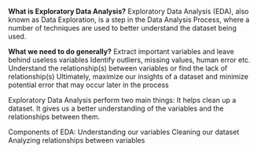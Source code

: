 **What is Exploratory Data Analysis?** 
Exploratory Data Analysis (EDA), also known as Data Exploration, is a step in the Data Analysis Process, where a number of techniques are used to better understand the dataset being used.

**What we need to do generally?**
Extract important variables and leave behind useless variables
Identify outliers, missing values, human error etc.
Understand the relationship(s) between variables or find the lack of relationship(s)
Ultimately, maximize our insights of a dataset and minimize potential error that may occur later in the process

Exploratory Data Analysis perform two main things:
It helps clean up a dataset.
It gives us a better understanding of the variables and the relationships between them.

Components of EDA:
Understanding our variables
Cleaning our dataset
Analyzing relationships between variables

